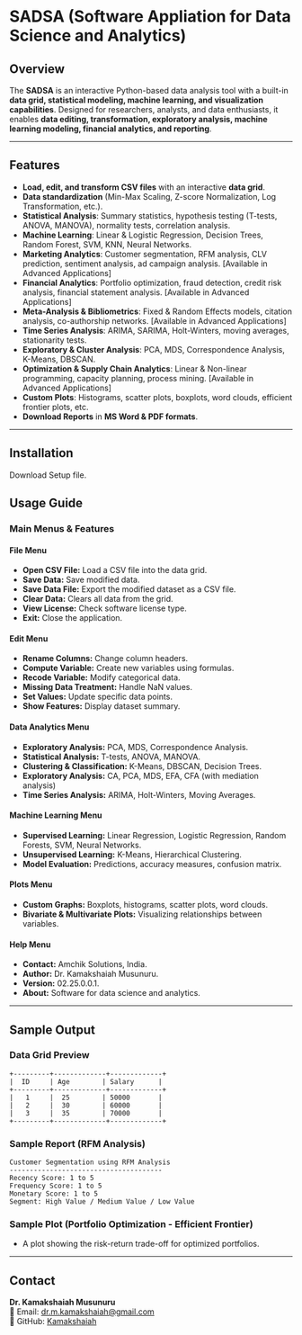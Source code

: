 # SADSA (Software Appliation for Data Science and Analytics)

## Overview

The **SADSA** is an interactive Python-based data analysis tool with a built-in **data grid, statistical modeling, machine learning, and visualization capabilities**. Designed for researchers, analysts, and data enthusiasts, it enables **data editing, transformation, exploratory analysis, machine learning modeling, financial analytics, and reporting**.

---

## Features

- **Load, edit, and transform CSV files** with an interactive **data grid**.
- **Data standardization** (Min-Max Scaling, Z-score Normalization, Log Transformation, etc.).
- **Statistical Analysis**: Summary statistics, hypothesis testing (T-tests, ANOVA, MANOVA), normality tests, correlation analysis.
- **Machine Learning**: Linear & Logistic Regression, Decision Trees, Random Forest, SVM, KNN, Neural Networks.
- **Marketing Analytics**: Customer segmentation, RFM analysis, CLV prediction, sentiment analysis, ad campaign analysis. [Available in Advanced Applications]
- **Financial Analytics**: Portfolio optimization, fraud detection, credit risk analysis, financial statement analysis. [Available in Advanced Applications]
- **Meta-Analysis & Bibliometrics**: Fixed & Random Effects models, citation analysis, co-authorship networks. [Available in Advanced Applications]
- **Time Series Analysis**: ARIMA, SARIMA, Holt-Winters, moving averages, stationarity tests.
- **Exploratory & Cluster Analysis**: PCA, MDS, Correspondence Analysis, K-Means, DBSCAN.
- **Optimization & Supply Chain Analytics**: Linear & Non-linear programming, capacity planning, process mining. [Available in Advanced Applications]
- **Custom Plots**: Histograms, scatter plots, boxplots, word clouds, efficient frontier plots, etc.
- **Download Reports** in **MS Word & PDF formats**.

---

## Installation

Download Setup file. 

## Usage Guide

### **Main Menus & Features**

#### **File Menu**

- **Open CSV File:** Load a CSV file into the data grid.
- **Save Data:** Save modified data.
- **Save Data File:** Export the modified dataset as a CSV file.
- **Clear Data:** Clears all data from the grid.
- **View License:** Check software license type.
- **Exit:** Close the application.

#### **Edit Menu**

- **Rename Columns:** Change column headers.
- **Compute Variable:** Create new variables using formulas.
- **Recode Variable:** Modify categorical data.
- **Missing Data Treatment:** Handle NaN values.
- **Set Values:** Update specific data points.
- **Show Features:** Display dataset summary.

#### **Data Analytics Menu**

- **Exploratory Analysis:** PCA, MDS, Correspondence Analysis.
- **Statistical Analysis:** T-tests, ANOVA, MANOVA.
- **Clustering & Classification:** K-Means, DBSCAN, Decision Trees.
- **Exploratory Analysis:** CA, PCA, MDS, EFA, CFA (with mediation analysis)
- **Time Series Analysis:** ARIMA, Holt-Winters, Moving Averages.

#### **Machine Learning Menu**

- **Supervised Learning:** Linear Regression, Logistic Regression, Random Forests, SVM, Neural Networks.
- **Unsupervised Learning:** K-Means, Hierarchical Clustering.
- **Model Evaluation:** Predictions, accuracy measures, confusion matrix.

#### **Plots Menu**

- **Custom Graphs:** Boxplots, histograms, scatter plots, word clouds.
- **Bivariate & Multivariate Plots:** Visualizing relationships between variables.

#### **Help Menu**

- **Contact:** Amchik Solutions, India.
- **Author:** Dr. Kamakshaiah Musunuru.
- **Version:** 02.25.0.0.1.
- **About:** Software for data science and analytics.

---

## Sample Output

### **Data Grid Preview**

```
+---------+-------------+-------------+
|  ID     | Age        | Salary      |
+---------+-------------+-------------+
|   1     |  25        | 50000       |
|   2     |  30        | 60000       |
|   3     |  35        | 70000       |
+---------+-------------+-------------+
```

### **Sample Report (RFM Analysis)**

```
Customer Segmentation using RFM Analysis
--------------------------------------
Recency Score: 1 to 5
Frequency Score: 1 to 5
Monetary Score: 1 to 5
Segment: High Value / Medium Value / Low Value
```

### **Sample Plot (Portfolio Optimization - Efficient Frontier)**

- A plot showing the risk-return trade-off for optimized portfolios.

---

## Contact

**Dr. Kamakshaiah Musunuru**\
📧 Email: [dr.m.kamakshaiah@gmail.com](mailto\:dr.m.kamakshaiah@gmail.com)\
🔗 GitHub: [Kamakshaiah](https://github.com/Kamakshaiah)

